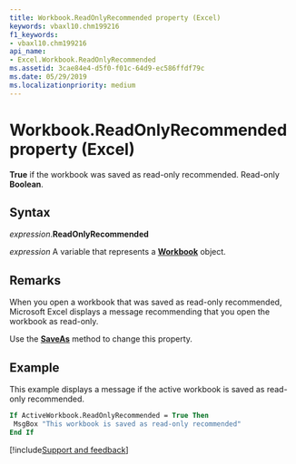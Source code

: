 ```yaml
---
title: Workbook.ReadOnlyRecommended property (Excel)
keywords: vbaxl10.chm199216
f1_keywords:
- vbaxl10.chm199216
api_name:
- Excel.Workbook.ReadOnlyRecommended
ms.assetid: 3cae84e4-d5f0-f01c-64d9-ec586ffdf79c
ms.date: 05/29/2019
ms.localizationpriority: medium
---
```



# Workbook.ReadOnlyRecommended property (Excel)

**True** if the workbook was saved as read-only recommended. Read-only **Boolean**.


## Syntax

_expression_.**ReadOnlyRecommended**

_expression_ A variable that represents a **[Workbook](Excel.Workbook.md)** object.


## Remarks

When you open a workbook that was saved as read-only recommended, Microsoft Excel displays a message recommending that you open the workbook as read-only.

Use the **[SaveAs](Excel.Workbook.SaveAs.md)** method to change this property.


## Example

This example displays a message if the active workbook is saved as read-only recommended.

```vb
If ActiveWorkbook.ReadOnlyRecommended = True Then 
 MsgBox "This workbook is saved as read-only recommended" 
End If
```



[!include[Support and feedback](~/includes/feedback-boilerplate.md)]